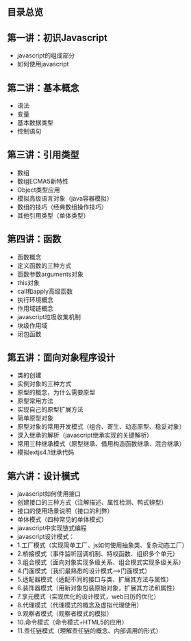 ## **目录总览**
## 第一讲：初识Javascript
- javascript的组成部分
- 如何使用javascript
## 第二讲：基本概念
- 语法
- 变量
- 基本数据类型
- 控制语句
## 第三讲：引用类型
- 数组
- 数组ECMA5新特性
- Object类型应用
- 模拟高级语言对象（java容器模拟）
- 数组的技巧（经典数组操作技巧）
- 其他引用类型（单体类型）
## 第四讲：函数
- 函数概念
- 定义函数的三种方式
- 函数参数arguments对象
- this对象
- call和apply高级函数
- 执行环境概念
- 作用域链概念
- javascript垃圾收集机制
- 块级作用域
- 闭包函数
## 第五讲：面向对象程序设计
- 类的创建
- 实例对象的三种方式
- 原型的概念，为什么需要原型
- 原型常用方法
- 实现自己的原型扩展方法
- 简单原型对象
- 原型对象的常用开发模式（组合、寄生、动态原型、稳妥对象）
- 深入继承的解析（javascript继承实现的关键解析）
- 常用三种继承模式（原型继承、借用构造函数继承、混合继承）
- 模拟extjs4.1继承代码
## 第六讲：设计模式
- javascript如何使用接口
- 创建接口的三种方式（注解描述、属性检测、鸭式辨型）
- 接口的使用场景说明（接口的利弊）
- 单体模式（四种常见的单体模式）
- javascript中实现链式编程
- javascript设计模式：
- 1.工厂模式（实现简单工厂、js如何使用抽象类、复杂动态工厂）
- 2.桥接模式（事件监听回调机制、特权函数、组织多个单元）
- 3.组合模式（面向对象实现多级关系、组合模式实现多级关系）
- 4.门面模式（我们最熟悉的设计模式——>门面模式）
- 5.适配器模式（适配不同的接口与类、扩展其方法与属性）
- 6.装饰器模式（用新对象包装原始对象，扩展其方法和属性）
- 7.享元模式（实现优化的设计模式，web日历的优化）
- 8.代理模式（代理模式的概念及虚拟代理使用）
- 9.观察者模式（观察者模式的模拟）
- 10.命令模式（命令模式+HTML5的应用）
- 11.责任链模式（理解责任链的概念、内部调用的形式）